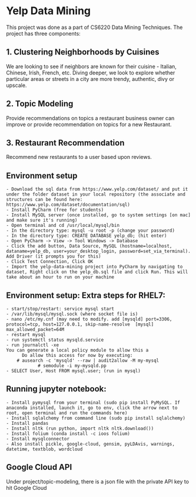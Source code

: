 # Yelp Data Mining

This project was done as a part of CS6220 Data Mining Techniques. The project has three components:

## 1. Clustering Neighborhoods by Cuisines
We are looking to see if neighbors are known for their cuisine - Italian, Chinese, Irish, French, etc. Diving deeper, we look to explore whether particular areas or streets in a city are more trendy, authentic, divy or upscale.

## 2. Topic Modeling
Provide recommendations on topics a restaurant business owner can improve or provide recommendation on topics for a new Restaurant. 

## 3. Restaurant Recommendation
Recommend new restaurants to a user based upon reviews.


## Environment setup
    - Download the sql data from https://www.yelp.com/dataset/ and put it under the folder dataset in your local repository (the associate and structures can be found here: https://www.yelp.com/dataset/documentation/sql)
    - Install PyCharm (free for students)
    - Install MySQL server (once installed, go to system settings [on mac] and make sure it's running)
    - Open terminal and cd /usr/local/mysql/bin
    - In the directory type: mysql -u root -p (change your password)
    - In the directory type: CREATE DATABASE yelp_db; (hit enter)
    - Open PyCharm -> View -> Tool Windows -> Database
    - Click the add button, Data Source, MySQL (hostname=localhost, dataname=yelp_db, user=your_desktop_login, password=set_via_terminal). Add Driver (it prompts you for this)
    - Click Test Connection, Click OK
    - Import the yelp-data-mining project into PyCharm by navigating to dataset, Right click on the yelp_db.sql file and click Run. This will take about an hour to run on your machine

## Environment setup: Extra steps for RHEL7:
    - start/stop/restart: service mysql start
    - /var/lib/mysql/mysql.sock (where socket file is)
    - nano /etc/my.cnf (may need to modify. add [mysqld] port=3306, protocol=tcp, host=127.0.0.1, skip-name-resolve  [mysql] max_allowed_packet=64M
    - restart mysql
    - run systemctl status mysqld.service
    - run journalctl -xe
	You can generate a local policy module to allow this a
          Do allow this access for now by executing:
		# ausearch -c 'mysqld' --raw | audit2allow -M my-mysql
                # semodule -i my-mysqld.pp
    - SELECT User, Host FROM mysql.user; (run in mysql)
    
## Running jupyter notebook:
    - Install pymysql from your terminal (sudo pip install PyMySQL. If anaconda installed, launch it, go to env, click the arrow next to root, open terminal and run the commands here)
    - Install sqlalchemy from command line (sudo pip install sqlalchemy)
    - Install pandas
    - Install nltk (run python, import nltk nltk.download())
    - Install folium (conda install -c ioos folium)
    - Install mysqlconnector
    - Also install pickle, google-cloud, gensim, pyLDAvis, warnings, datetime, textblob, wordcloud

## Google Cloud API
Under project/topic-modeling, there is a json file with the private API key to hit Google Cloud

